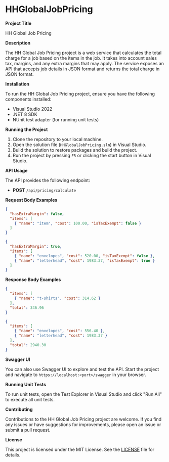 # HHGlobalJobPricing
**Project Title**

HH Global Job Pricing

**Description**

The HH Global Job Pricing project is a web service that calculates the total charge for a job based on the items in the job. It takes into account sales tax, margins, and any extra margins that may apply. The service exposes an API that accepts job details in JSON format and returns the total charge in JSON format.

**Installation**

To run the HH Global Job Pricing project, ensure you have the following components installed:

- Visual Studio 2022 
- .NET 8 SDK 
- NUnit test adapter (for running unit tests)

**Running the Project**

1. Clone the repository to your local machine.
2. Open the solution file (`HHGlobalJobPricing.sln`) in Visual Studio.
3. Build the solution to restore packages and build the project.
4. Run the project by pressing `F5` or clicking the start button in Visual Studio.

**API Usage**

The API provides the following endpoint:

- **POST** `/api/pricing/calculate`

**Request Body Examples**

```json
{
  "hasExtraMargin": false,
  "items": [
    { "name": "item", "cost": 100.00, "isTaxExempt": false }
  ]
}
```

```json
{
  "hasExtraMargin": true,
  "items": [
    { "name": "envelopes", "cost": 520.00, "isTaxExempt": false },
    { "name": "letterhead", "cost": 1983.37, "isTaxExempt": true }
  ]
}
```

**Response Body Examples**

```json
{
  "items": [
    { "name": "t-shirts", "cost": 314.62 }
  ],
  "total": 346.96
}
```

```json
{
  "items": [
    { "name": "envelopes", "cost": 556.40 },
    { "name": "letterhead", "cost": 1983.37 }
  ],
  "total": 2940.30
}

```

**Swagger UI**

You can also use Swagger UI to explore and test the API. Start the project and navigate to `https://localhost:<port>/swagger` in your browser.

**Running Unit Tests**

To run unit tests, open the Test Explorer in Visual Studio and click "Run All" to execute all unit tests.

**Contributing**

Contributions to the HH Global Job Pricing project are welcome. If you find any issues or have suggestions for improvements, please open an issue or submit a pull request.

**License**

This project is licensed under the MIT License. See the [LICENSE](link-to-license-file) file for details.